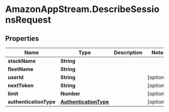 # AmazonAppStream.DescribeSessionsRequest

## Properties

Name | Type | Description | Notes
------------ | ------------- | ------------- | -------------
**stackName** | **String** |  | 
**fleetName** | **String** |  | 
**userId** | **String** |  | [optional] 
**nextToken** | **String** |  | [optional] 
**limit** | **Number** |  | [optional] 
**authenticationType** | [**AuthenticationType**](AuthenticationType.md) |  | [optional] 


